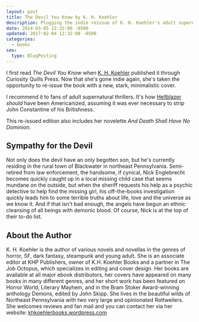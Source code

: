```yaml
---
layout: post
title: The Devil You Know by K. H. Koehler
description: Plugging the indie reissue of K. H. Koehler's adult supernatural thriller, The Devil You Know
date: 2014-03-05 12:32:00 -0500
updated: 2017-02-04 12:32:00 -0500
categories: 
  - books
seo:
  type: BlogPosting
---
```

I first read _The Devil You Know_ when <a title="K. H. Koehler Books" href="http://khkoehlerbooks.wordpress.com" target="_blank">K. H. Koehler</a> published it through Curiosity Quills Press. Now that she's gone indie again, she's taken the opportunity to re-issue the book with a new, stark, minimalistic cover.

I recommend it to fans of adult supernatural thrillers. It's how <a title="Hellblazer" href="http://en.wikipedia.org/wiki/Hellblazer" target="_blank">Hellblazer</a> _should_ have been Americanized, assuming it was ever necessary to strip John Constantine of his Britishness.

This re-issued edition also includes her novelette _And Death Shall Have No Dominion_.

## Sympathy for the Devil

Not only does the devil have an only begotten son, but he's currently residing in the rural town of Blackwater in northeast Pennsylvania. Semi-retired from law enforcement, the handsome, if cynical, Nick Englebrecht becomes quickly caught up in a local missing child case that seems mundane on the outside, but when the sheriff requests his help as a psychic detective to help find the missing girl, his off-the-books investigation quickly leads him to some terrible truths about life, love and the universe as we know it. And if that isn't bad enough, the angels have begun an ethnic cleansing of all beings with demonic blood. Of course, Nick is at the top of their to-do list.

## About the Author

K. H. Koehler is the author of various novels and novellas in the genres of horror, SF, dark fantasy, steampunk and young adult. She is an associate editor at KHP Publishers, owner of K.H. Koehler Books and a partner in The Job Octopus, which specializes in editing and cover design. Her books are available at all major ebook distributors, her covers have appeared on many books in many different genres, and her short work has been featured on Horror World, Literary Mayhem, and in the Bram Stoker Award-winning anthology Demons, edited by John Skipp. She lives in the beautiful wilds of Northeast Pennsylvania with two very large and opinionated Rottweilers. She welcomes reviews and fan mail and you can contact her via her website: <a title="K. H. Koehler Books" href="http://khkoehlerbooks.wordpress.com" target="_blank">khkoehlerbooks.wordpress.com</a>
